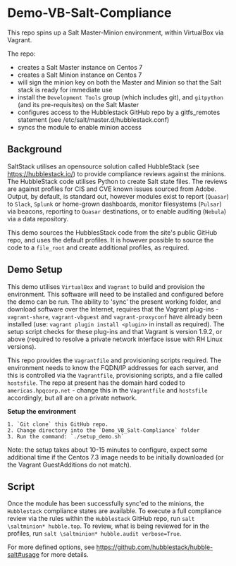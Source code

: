 # Demo-VB-Salt-Compliance

This repo spins up a Salt Master-Minion environment, within VirtualBox via Vagrant.

The repo:
 * creates a Salt Master instance on Centos 7
 * creates a Salt Minion instance on Centos 7
 * will sign the minion key on both the Master and Minion so that the Salt stack is ready for immediate use
 * install the `Development Tools` group (which includes git), and `gitpython` (and its pre-requisites) on the Salt Master
 * configures access to the Hubblestack GitHub repo by a gitfs_remotes statement (see /etc/salt/master.d/hubblestack.conf)
 * syncs the module to enable minion access

## Background

SaltStack utilises an opensource solution called HubbleStack (see https://hubblestack.io/) to provide compliance reviews against the minions. The HubbleStack code utilises Python to create Salt state files. The reviews are against profiles for CIS and CVE known issues sourced from Adobe. Output, by default, is standard out, however modules exist to report (`Quasar`) to `Slack`, `Splunk` or home-grown dashboards, monitor filesystems (`Pulsar`) via beacons, reporting to `Quasar` destinations, or to enable auditing (`Nebula`) via a data repository.

This demo sources the HubblesStack code from the site's public GitHub repo, and uses the default profiles. It is however possible to source the code to a `file_root` and create additional profiles, as required.

## Demo Setup

This demo utilises `VirtualBox` and `Vagrant` to build and provision the environment. This software will need to be installed and configured before the demo can be run. The ability to 'sync' the present working folder, and download software over the Internet, requires that the Vagrant plug-ins - `vagrant-share`, `vagrant-vbguest` and `vagrant-proxyconf` have already been installed (use: `vagrant plugin install <plugin>` in install as required). The setup script checks for these plug-ins and that Vagrant is version 1.9.2, or above (required to resolve a private network interface issue with RH Linux versions).

This repo provides the `Vagrantfile` and provisioning scripts required. The environment needs to know the FQDN/IP addresses for each server, and this is controlled via the `Vagrantfile`, provisioning scripts, and a file called `hostsfile`. The repo at present has the domain hard coded to `americas.hpqcorp.net` - change this in the `Vagrantfile` and `hostsfile` accordingly, but all are on a private network.


**Setup the environment**

    1. `Git clone` this GitHub repo.
    2. Change directory into the `Demo_VB_Salt-Compliance` folder
    3. Run the command: `./setup_demo.sh`
Note: the setup takes about 10-15 minutes to configure, expect some additional time if the Centos 7.3 image needs to be initially downloaded (or the Vagrant GuestAdditions do not match).

## Script

Once the module has been successfully sync'ed to the minions, the `Hubblestack` compliance states are available. To execute a full compliance review via the rules within the `Hubblestack` GitHub repo, run `salt \saltminion* hubble.top`. To review, what is being reviewed for in the profiles, run `salt \saltminion* hubble.audit verbose=True`.

For more defined options, see https://github.com/hubblestack/hubble-salt#usage for more details.
